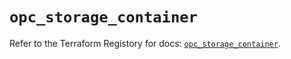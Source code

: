 # `opc_storage_container`

Refer to the Terraform Registory for docs: [`opc_storage_container`](https://www.terraform.io/docs/providers/opc/r/storage_container).
